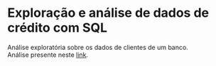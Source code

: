 # Exploração e análise de dados de crédito com SQL

Análise exploratória sobre os dados de clientes de um banco.<br>
Análise presente neste [link](https://www.kaggle.com/tobiasmelo/an-lise-de-cr-dito-aed/).
